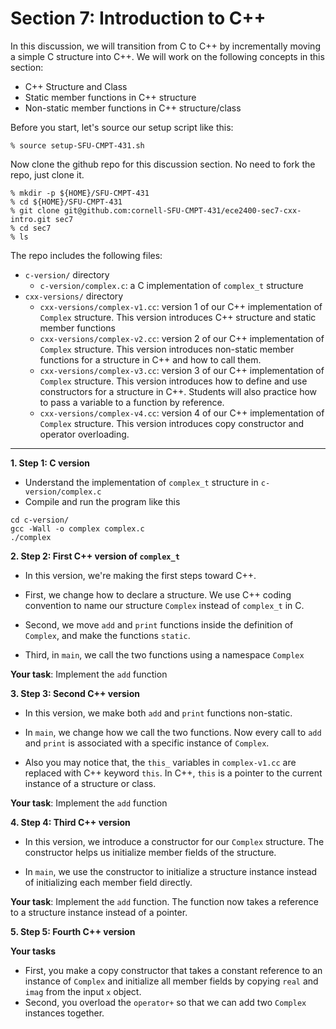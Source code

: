Section 7: Introduction to C++
==============================

In this discussion, we will transition from C to C++ by incrementally
moving a simple C structure into C++. We will work on the following
concepts in this section:

- C++ Structure and Class
- Static member functions in C++ structure
- Non-static member functions in C++ structure/class

Before you start, let's source our setup script like this:

```
% source setup-SFU-CMPT-431.sh
```

Now clone the github repo for this discussion section. No need to fork the
repo, just clone it.

```
% mkdir -p ${HOME}/SFU-CMPT-431
% cd ${HOME}/SFU-CMPT-431
% git clone git@github.com:cornell-SFU-CMPT-431/ece2400-sec7-cxx-intro.git sec7
% cd sec7
% ls
```

The repo includes the following files:

- `c-version/` directory
  + `c-version/complex.c`: a C implementation of `complex_t` structure
- `cxx-versions/` directory
  + `cxx-versions/complex-v1.cc`: version 1 of our C++ implementation of
  `Complex` structure. This version introduces C++ structure and static
  member functions
  + `cxx-versions/complex-v2.cc`: version 2 of our C++ implementation of
  `Complex` structure. This version introduces non-static member functions
  for a structure in C++ and how to call them.
  + `cxx-versions/complex-v3.cc`: version 3 of our C++ implementation of
  `Complex` structure. This version introduces how to define and use
  constructors for a structure in C++. Students will also practice how to
  pass a variable to a function by reference.
  + `cxx-versions/complex-v4.cc`: version 4 of our C++ implementation of
  `Complex` structure. This version introduces copy constructor and
  operator overloading.

---

**1. Step 1: C version**

- Understand the implementation of `complex_t` structure in `c-version/complex.c`
- Compile and run the program like this

```
cd c-version/
gcc -Wall -o complex complex.c
./complex
```

**2. Step 2: First C++ version of `complex_t`**

- In this version, we're making the first steps toward C++.

- First, we change how to declare a structure. We use C++ coding convention
  to name our structure `Complex` instead of `complex_t` in C.

- Second, we move `add` and `print` functions inside the definition of
  `Complex`, and make the functions `static`.

- Third, in `main`, we call the two functions using a namespace `Complex`

**Your task**: Implement the `add` function

**3. Step 3: Second C++ version**

- In this version, we make both `add` and `print` functions non-static.

- In `main`, we change how we call the two functions. Now every call to
  `add` and `print` is associated with a specific instance of `Complex`.

- Also you may notice that, the `this_` variables in `complex-v1.cc` are
  replaced with C++ keyword `this`. In C++, `this` is a pointer to the
  current instance of a structure or class.

**Your task**: Implement the `add` function

**4. Step 4: Third C++ version**

- In this version, we introduce a constructor for our `Complex` structure.
  The constructor helps us initialize member fields of the structure.

- In `main`, we use the constructor to initialize a structure instance
  instead of initializing each member field directly.

**Your task**: Implement the `add` function. The function now takes a
reference to a structure instance instead of a pointer.

**5. Step 5: Fourth C++ version**

**Your tasks**

- First, you make a copy constructor that takes a constant reference to an
  instance of `Complex` and initialize all member fields by copying `real`
  and `imag` from the input `x` object.
- Second, you overload the `operator+` so that we can add two `Complex`
  instances together.
